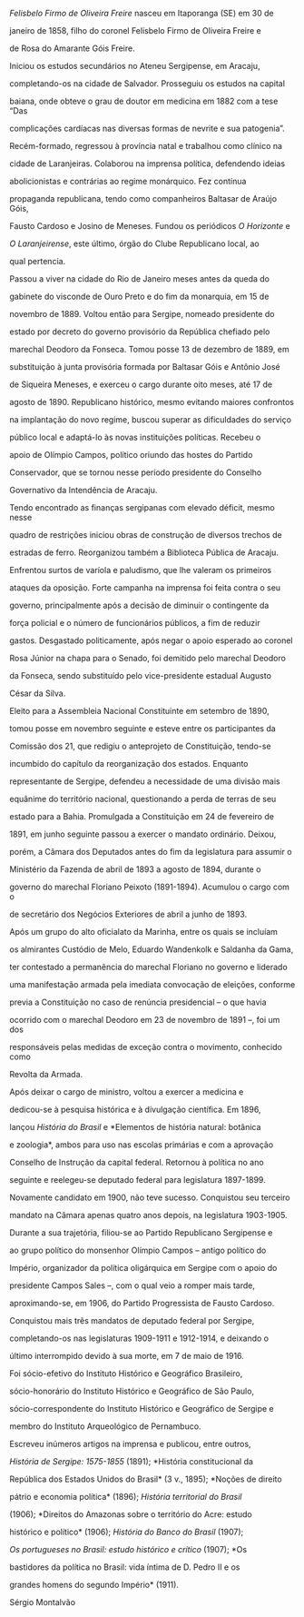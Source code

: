 

*Felisbelo Firmo de Oliveira Freire* nasceu em Itaporanga (SE) em 30 de

janeiro de 1858, filho do coronel Felisbelo Firmo de Oliveira Freire e

de Rosa do Amarante Góis Freire.



Iniciou os estudos secundários no Ateneu Sergipense, em Aracaju,

completando-os na cidade de Salvador. Prosseguiu os estudos na capital

baiana, onde obteve o grau de doutor em medicina em 1882 com a tese “Das

complicações cardíacas nas diversas formas de nevrite e sua patogenia”.

Recém-formado, regressou à província natal e trabalhou como clínico na

cidade de Laranjeiras. Colaborou na imprensa política, defendendo ideias

abolicionistas e contrárias ao regime monárquico. Fez contínua

propaganda republicana, tendo como companheiros Baltasar de Araújo Góis,

Fausto Cardoso e Josino de Meneses. Fundou os periódicos *O Horizonte* e

*O Laranjeirense*, este último, órgão do Clube Republicano local, ao

qual pertencia.



Passou a viver na cidade do Rio de Janeiro meses antes da queda do

gabinete do visconde de Ouro Preto e do fim da monarquia, em 15 de

novembro de 1889. Voltou então para Sergipe, nomeado presidente do

estado por decreto do governo provisório da República chefiado pelo

marechal Deodoro da Fonseca. Tomou posse 13 de dezembro de 1889, em

substituição à junta provisória formada por Baltasar Góis e Antônio José

de Siqueira Meneses, e exerceu o cargo durante oito meses, até 17 de

agosto de 1890. Republicano histórico, mesmo evitando maiores confrontos

na implantação do novo regime, buscou superar as dificuldades do serviço

público local e adaptá-lo às novas instituições políticas. Recebeu o

apoio de Olímpio Campos, político oriundo das hostes do Partido

Conservador, que se tornou nesse período presidente do Conselho

Governativo da Intendência de Aracaju.



Tendo encontrado as finanças sergipanas com elevado déficit, mesmo nesse

quadro de restrições iniciou obras de construção de diversos trechos de

estradas de ferro. Reorganizou também a Biblioteca Pública de Aracaju.

Enfrentou surtos de varíola e paludismo, que lhe valeram os primeiros

ataques da oposição. Forte campanha na imprensa foi feita contra o seu

governo, principalmente após a decisão de diminuir o contingente da

força policial e o número de funcionários públicos, a fim de reduzir

gastos. Desgastado politicamente, após negar o apoio esperado ao coronel

Rosa Júnior na chapa para o Senado, foi demitido pelo marechal Deodoro

da Fonseca, sendo substituído pelo vice-presidente estadual Augusto

César da Silva.



Eleito para a Assembleia Nacional Constituinte em setembro de 1890,

tomou posse em novembro seguinte e esteve entre os participantes da

Comissão dos 21, que redigiu o anteprojeto de Constituição, tendo-se

incumbido do capítulo da reorganização dos estados. Enquanto

representante de Sergipe, defendeu a necessidade de uma divisão mais

equânime do território nacional, questionando a perda de terras de seu

estado para a Bahia. Promulgada a Constituição em 24 de fevereiro de

1891, em junho seguinte passou a exercer o mandato ordinário. Deixou,

porém, a Câmara dos Deputados antes do fim da legislatura para assumir o

Ministério da Fazenda de abril de 1893 a agosto de 1894, durante o

governo do marechal Floriano Peixoto (1891-1894). Acumulou o cargo com o

de secretário dos Negócios Exteriores de abril a junho de 1893.



Após um grupo do alto oficialato da Marinha, entre os quais se incluíam

os almirantes Custódio de Melo, Eduardo Wandenkolk e Saldanha da Gama,

ter contestado a permanência do marechal Floriano no governo e liderado

uma manifestação armada pela imediata convocação de eleições, conforme

previa a Constituição no caso de renúncia presidencial – o que havia

ocorrido com o marechal Deodoro em 23 de novembro de 1891 –, foi um dos

responsáveis pelas medidas de exceção contra o movimento, conhecido como

Revolta da Armada.



Após deixar o cargo de ministro, voltou a exercer a medicina e

dedicou-se à pesquisa histórica e à divulgação científica. Em 1896,

lançou *História do* *Brasil* e *Elementos de história natural: botânica

e zoologia*, ambos para uso nas escolas primárias e com a aprovação

Conselho de Instrução da capital federal. Retornou à política no ano

seguinte e reelegeu-se deputado federal para legislatura 1897-1899.

Novamente candidato em 1900, não teve sucesso. Conquistou seu terceiro

mandato na Câmara apenas quatro anos depois, na legislatura 1903-1905.

Durante a sua trajetória, filiou-se ao Partido Republicano Sergipense e

ao grupo político do monsenhor Olímpio Campos – antigo político do

Império, organizador da política oligárquica em Sergipe com o apoio do

presidente Campos Sales –, com o qual veio a romper mais tarde,

aproximando-se, em 1906, do Partido Progressista de Fausto Cardoso.

Conquistou mais três mandatos de deputado federal por Sergipe,

completando-os nas legislaturas 1909-1911 e 1912-1914, e deixando o

último interrompido devido à sua morte, em 7 de maio de 1916.



Foi sócio-efetivo do Instituto Histórico e Geográfico Brasileiro,

sócio-honorário do Instituto Histórico e Geográfico de São Paulo,

sócio-correspondente do Instituto Histórico e Geográfico de Sergipe e

membro do Instituto Arqueológico de Pernambuco.



Escreveu inúmeros artigos na imprensa e publicou, entre outros,

*História de* *Sergipe: 1575-1855* (1891); *História constitucional da

República dos Estados Unidos do Brasil* (3 v., 1895); *Noções de direito

pátrio e economia política* (1896); *História territorial do Brasil*

(1906); *Direitos do Amazonas sobre o território do Acre: estudo

histórico e político* (1906); *História do Banco do* *Brasil* (1907);

*Os portugueses no Brasil: estudo histórico e crítico* (1907); *Os

bastidores da política no Brasil: vida íntima de D. Pedro II e os

grandes homens do segundo Império* (1911).



Sérgio Montalvão



